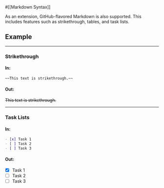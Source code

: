#[[Markdown Syntax]]

As an extension, GitHub-flavored Markdown is also supported. This includes features such as strikethrough, tables, and task lists.

## Example

---

### Strikethrough

#### In:
```markdown
~~This text is strikethrough.~~
```
#### Out:
~~This text is strikethrough.~~

---

### Task Lists
#### In:
```markdown
- [x] Task 1
- [ ] Task 2
- [ ] Task 3
```
#### Out:
- [x] Task 1
- [ ] Task 2
- [ ] Task 3